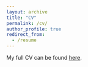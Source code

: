```yaml
---
layout: archive
title: "CV"
permalink: /cv/
author_profile: true
redirect_from:
  - /resume
---
```


My full CV can be found [<u>here</u>](https://gabegomes.github.io/files/GGomes_CV_Mar_2018__.pdf). 

